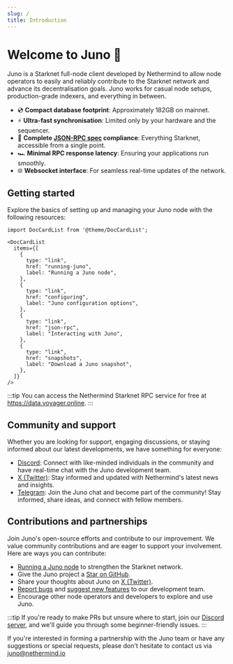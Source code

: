 ```yaml
---
slug: /
title: Introduction
---
```


# Welcome to Juno :wave:

Juno is a Starknet full-node client developed by Nethermind to allow node operators to easily and reliably contribute to the Starknet network and advance its decentralisation goals. Juno works for casual node setups, production-grade indexers, and everything in between.

- :cd: **Compact database footprint**: Approximately 182GB on mainnet.
- :zap: **Ultra-fast synchronisation**: Limited only by your hardware and the sequencer.
- :100: **Complete [JSON-RPC spec](https://github.com/starkware-libs/starknet-specs/tree/master) compliance**: Everything Starknet, accessible from a single point.
- :racing_car: **Minimal RPC response latency**: Ensuring your applications run smoothly.
- :globe_with_meridians: **Websocket interface**: For seamless real-time updates of the network.

## Getting started

Explore the basics of setting up and managing your Juno node with the following resources:

```mdx-code-block
import DocCardList from '@theme/DocCardList';

<DocCardList
  items={[
    {
      type: "link",
      href: "running-juno",
      label: "Running a Juno node",
    },
    {
      type: "link",
      href: "configuring",
      label: "Juno configuration options",
    },
    {
      type: "link",
      href: "json-rpc",
      label: "Interacting with Juno",
    },
    {
      type: "link",
      href: "snapshots",
      label: "Download a Juno snapshot",
    },
  ]}
/>
```

:::tip
You can access the Nethermind Starknet RPC service for free at https://data.voyager.online.
:::

## Community and support

Whether you are looking for support, engaging discussions, or staying informed about our latest developments, we have something for everyone:

- [Discord](https://discord.gg/SZkKcmmChJ): Connect with like-minded individuals in the community and have real-time chat with the Juno development team.
- [X (Twitter)](https://x.com/NethermindStark): Stay informed and updated with Nethermind's latest news and insights.
- [Telegram](https://t.me/+LHRF4H8iQ3c5MDY0): Join the Juno chat and become part of the community! Stay informed, share ideas, and connect with fellow members.

## Contributions and partnerships

Join Juno's open-source efforts and contribute to our improvement. We value community contributions and are eager to support your involvement. Here are ways you can contribute:

- [Running a Juno node](running-juno) to strengthen the Starknet network.
- Give the Juno project a [Star on GitHub](https://github.com/NethermindEth/juno/stargazers).
- Share your thoughts about Juno on [X (Twitter)](https://twitter.com/intent/tweet?url=https%3A%2F%2Fgithub.com%2FNethermindEth%2Fjuno&via=nethermindeth&text=Juno%20is%20Awesome%2C%20they%20are%20working%20hard%20to%20bring%20decentralization%20to%20StarkNet&hashtags=StarkNet%2CJuno%2CEthereum).
- [Report bugs](https://github.com/NethermindEth/juno/issues/new) and [suggest new features](https://github.com/NethermindEth/juno/issues/new) to our development team.
- Encourage other node operators and developers to explore and use Juno.

:::tip
If you're ready to make PRs but unsure where to start, join our [Discord server](https://discord.gg/TcHbSZ9ATd), and we'll guide you through some beginner-friendly issues.
:::

If you're interested in forming a partnership with the Juno team or have any suggestions or special requests, please don't hesitate to contact us via juno@nethermind.io
